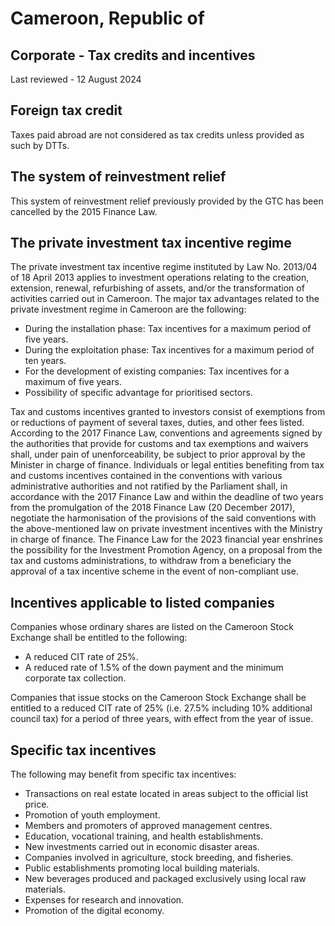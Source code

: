 # Cameroon, Republic of
## Corporate - Tax credits and incentives
Last reviewed - 12 August 2024
## Foreign tax credit
Taxes paid abroad are not considered as tax credits unless provided as such by DTTs.
## The system of reinvestment relief
This system of reinvestment relief previously provided by the GTC has been cancelled by the 2015 Finance Law.
## The private investment tax incentive regime
The private investment tax incentive regime instituted by Law No. 2013/04 of 18 April 2013 applies to investment operations relating to the creation, extension, renewal, refurbishing of assets, and/or the transformation of activities carried out in Cameroon.
The major tax advantages related to the private investment regime in Cameroon are the following:
  * During the installation phase: Tax incentives for a maximum period of five years.
  * During the exploitation phase: Tax incentives for a maximum period of ten years.
  * For the development of existing companies: Tax incentives for a maximum of five years.
  * Possibility of specific advantage for prioritised sectors.


Tax and customs incentives granted to investors consist of exemptions from or reductions of payment of several taxes, duties, and other fees listed.
According to the 2017 Finance Law, conventions and agreements signed by the authorities that provide for customs and tax exemptions and waivers shall, under pain of unenforceability, be subject to prior approval by the Minister in charge of finance.
Individuals or legal entities benefiting from tax and customs incentives contained in the conventions with various administrative authorities and not ratified by the Parliament shall, in accordance with the 2017 Finance Law and within the deadline of two years from the promulgation of the 2018 Finance Law (20 December 2017), negotiate the harmonisation of the provisions of the said conventions with the above-mentioned law on private investment incentives with the Ministry in charge of finance.
The Finance Law for the 2023 financial year enshrines the possibility for the Investment Promotion Agency, on a proposal from the tax and customs administrations, to withdraw from a beneficiary the approval of a tax incentive scheme in the event of non-compliant use.
## Incentives applicable to listed companies
Companies whose ordinary shares are listed on the Cameroon Stock Exchange shall be entitled to the following:
  * A reduced CIT rate of 25%.
  * A reduced rate of 1.5% of the down payment and the minimum corporate tax collection.


Companies that issue stocks on the Cameroon Stock Exchange shall be entitled to a reduced CIT rate of 25% (i.e. 27.5% including 10% additional council tax) for a period of three years, with effect from the year of issue.
## Specific tax incentives
The following may benefit from specific tax incentives:
  * Transactions on real estate located in areas subject to the official list price.
  * Promotion of youth employment.
  * Members and promoters of approved management centres.
  * Education, vocational training, and health establishments.
  * New investments carried out in economic disaster areas.
  * Companies involved in agriculture, stock breeding, and fisheries.
  * Public establishments promoting local building materials.
  * New beverages produced and packaged exclusively using local raw materials.
  * Expenses for research and innovation.
  * Promotion of the digital economy.


